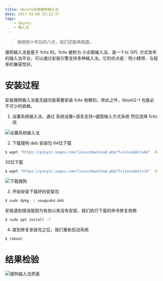 ```yaml
---
title: Ubuntu安装搜狗输入法
date: 2017-02-08 23:22:37
tags:
    - Ubuntu
    - 输入法
---
```


> 我相信十年后的八月，我们还能再相遇。

搜狗输入法是基于 fcitx 的。fcitx 被称为 小企鹅输入法，是一个以 GPL 方式发布的输入法平台，可以通过安装引擎支持多种输入法。它的优点是：短小精悍、与程序的兼容性好。

<!-- more -->

# 安装过程

安装搜狗输入法毫无疑问是需要安装 fcitx 依赖的，除此之外，libssh2-1 也是必不可少的依赖。

1. 设置系统输入法，通过 系统设置>语言支持>键盘输入方式系统 然后选择 fcitx 项.

  ![设置系统输入法](https://s3.ax1x.com/2021/01/13/sNZqh9.png)

2. 下载搜狗 deb 安装包
  64位下载
``` bash
$ wget "https://pinyin.sogou.com/linux/download.php?f=linux&bit=64" -O "sougou64.deb"
```
  32位下载
``` bash
$ wget "https://pinyin.sogou.com/linux/download.php?f=linux&bit=32" -O "sougou32.deb"
```
  ![下载搜狗](https://s3.ax1x.com/2021/01/13/sNZbtJ.png)

3. 开始安装下载好的安装包
``` bash
$ sudo dpkg -i sougou64.deb
``` 
  安装遇到错误是因为有些以来没有安装，我们执行下面的命令修复依赖
``` bash
$ sudo apt install -f
```

4. 直到修复安装完之后，我们重新启动系统
``` bash
$ reboot
```

# 结果检验
![搜狗输入法界面](https://s3.ax1x.com/2021/01/13/sNZOpR.png)


